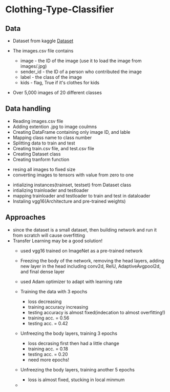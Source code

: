 # Clothing-Type-Classifier

## Data 

- Dataset from kaggle [Dataset](https://www.kaggle.com/datasets/agrigorev/clothing-dataset-full)

- The images.csv file contains
  * image - the ID of the image (use it to load the image from images/<ID>.jpg)
  * sender_id - the ID of a person who contributed the image
  * label - the class of the image
  * kids - flag, True if it's clothes for kids
 
 - Over 5,000 images of 20 different classes 

 
 ## Data handling
 
- Reading images.csv file 
- Adding extention .jpg to image coulmns
- Creating DataFrame containing only image ID, and lable 
- Mapping class name to class number 
- Splitting data to train and test
- Creating train.csv file, and test.csv file
- Creating Dataset class 
- Creating tranform function 
 * resing all images to fixed size
 * converting images to tensors with value from zero to one 
- intializing instances(trainset, testset) from Dataset class
- intializing trainloader and testloader
- mapping trainloader and testloader to train and test in dataloader
- Instaling vgg16(Architecture and pre-trained weights)
 
## Approaches
 
- since the dataset is a small dataset, then building network and run it from scratch will cause overfitting
- Transfer Learning may be a good solution!
  * used vgg16 trained on ImageNet as a pre-trained network
  * Freezing the body of the network, removing the head layers, adding new layer in the head including conv2d, RelU, AdaptiveAvgpool2d, and final dense layer
  * used Adam optimizer to adapt with learning rate  
  * Training the data with 3 epochs
    - loss decreasing
    - training accuracy increasing 
    - testing accuracy is almost fixed(indecation to almost overfitting!) 
    - training acc. = 0.56
    - testing  acc. = 0.42
 
  * Unfreezing the body layers, training 3 epochs
    - loss decrasing first then had a little change
    - training acc. = 0.18
    - testing  acc. = 0.20
    - need more epochs!
 
  * Unfreezing the body layers, training another 5 epochs
    - loss is almost fixed, stucking in local minmum
 
  *  

 
